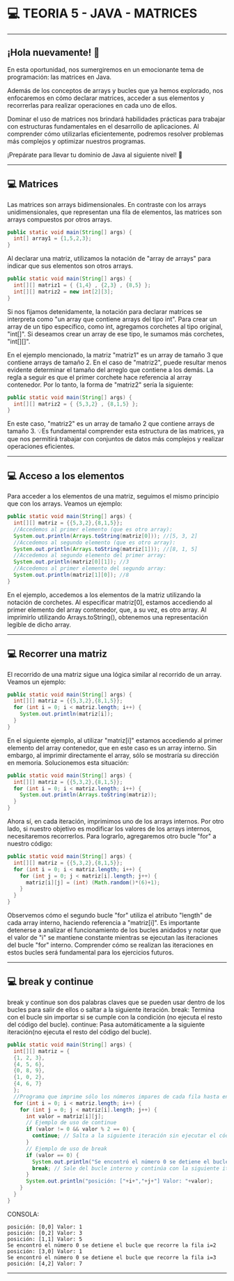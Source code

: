 # :computer: TEORIA 5 - JAVA - MATRICES

---

## ¡Hola nuevamente! 👋

En esta oportunidad, nos sumergiremos en un emocionante tema de
programación: las matrices en Java.

Además de los conceptos de arrays y bucles que ya hemos explorado, nos
enfocaremos en cómo declarar matrices, acceder a sus elementos y
recorrerlas para realizar operaciones en cada uno de ellos.

Dominar el uso de matrices nos brindará habilidades prácticas para trabajar con
estructuras fundamentales en el desarrollo de aplicaciones. Al comprender cómo
utilizarlas eficientemente, podremos resolver problemas más complejos y
optimizar nuestros programas.

¡Prepárate para llevar tu dominio de Java al siguiente nivel! 🚀

---

## :computer: Matrices

Las matrices son arrays bidimensionales. En contraste con los arrays
unidimensionales, que representan una fila de elementos, las matrices son arrays
compuestos por otros arrays.

```Java
public static void main(String[] args) {
  int[] array1 = {1,5,2,3};
}
```

Al declarar una matriz, utilizamos la notación de "array de arrays" para indicar
que sus elementos son otros arrays.

```Java
public static void main(String[] args) {
  int[][] matriz1 = { {1,4} , {2,3} , {8,5} };
  int[][] matriz2 = new int[2][3];
}
```


Si nos fijamos detenidamente, la notación para declarar matrices se interpreta
como "un array que contiene arrays del tipo int". Para crear un array de un tipo
específico, como int, agregamos corchetes al tipo original, "int[]". Si deseamos
crear un array de ese tipo, le sumamos más corchetes, "int[][]".

En el ejemplo mencionado, la matriz "matriz1" es un array de tamaño 3 que
contiene arrays de tamaño 2. En el caso de "matriz2", puede resultar menos
evidente determinar el tamaño del arreglo que contiene a los demás. La regla a
seguir es que el primer corchete hace referencia al array contenedor. Por lo tanto,
la forma de "matriz2" sería la siguiente:

```Java
public static void main(String[] args) {
  int[][] matriz2 = { {5,3,2} , {8,1,5} };
}
```

En este caso, "matriz2" es un array de tamaño 2 que contiene arrays de tamaño 3.
💡Es fundamental comprender esta estructura de las matrices, ya que nos
permitirá trabajar con conjuntos de datos más complejos y realizar operaciones
eficientes.

---


## :computer: Acceso a los elementos

Para acceder a los elementos de una matriz, seguimos el mismo principio que
con los arrays. Veamos un ejemplo:

```Java
public static void main(String[] args) {
  int[][] matriz = {{5,3,2},{8,1,5}};
  //Accedemos al primer elemento (que es otro array):
  System.out.println(Arrays.toString(matriz[0])); //[5, 3, 2]
  //Accedemos al segundo elemento (que es otro array):
  System.out.println(Arrays.toString(matriz[1])); //[8, 1, 5]
  //Accedemos al segundo elemento del primer array:
  System.out.println(matriz[0][1]); //3
  //Accedemos al primer elemento del segundo array:
  System.out.println(matriz[1][0]); //8
}
```

En el ejemplo, accedemos a los elementos de la matriz utilizando la notación de
corchetes. Al especificar matriz[0], estamos accediendo al primer elemento del
array contenedor, que, a su vez, es otro array. Al imprimirlo utilizando
Arrays.toString(), obtenemos una representación legible de dicho array.

---

## :computer: Recorrer una matriz

El recorrido de una matriz sigue una lógica similar al recorrido de un array.
Veamos un ejemplo:

```Java
public static void main(String[] args) {
  int[][] matriz = {{5,3,2},{8,1,5}};
  for (int i = 0; i < matriz.length; i++) {
    System.out.println(matriz[i]);
  }
}
```

En el siguiente ejemplo, al utilizar "matriz[i]" estamos accediendo al primer
elemento del array contenedor, que en este caso es un array interno. Sin
embargo, al imprimir directamente el array, sólo se mostraría su dirección en
memoria. Solucionemos esta situación:

```Java
public static void main(String[] args) {
  int[][] matriz = {{5,3,2},{8,1,5}};
  for (int i = 0; i < matriz.length; i++) {
    System.out.println(Arrays.toString(matriz));
  }
}
```

Ahora sí, en cada iteración, imprimimos uno de los arrays internos.
Por otro lado, si nuestro objetivo es modificar los valores de los arrays internos,
necesitaremos recorrerlos. Para lograrlo, agregaremos otro bucle "for" a nuestro
código:

```Java
public static void main(String[] args) {
  int[][] matriz = {{5,3,2},{8,1,5}};
  for (int i = 0; i < matriz.length; i++) {
    for (int j = 0; j < matriz[i].length; j++) {
      matriz[i][j] = (int) (Math.random()*(6)+1);
    }
  }
}
```

Observemos cómo el segundo bucle "for" utiliza el atributo "length" de cada array
interno, haciendo referencia a "matriz[i]". Es importante detenerse a analizar el
funcionamiento de los bucles anidados y notar que el valor de "i" se mantiene
constante mientras se ejecutan las iteraciones del bucle "for" interno.
Comprender cómo se realizan las iteraciones en estos bucles será fundamental
para los ejercicios futuros.

---

## :computer: break y continue

break y continue son dos palabras claves que se pueden usar dentro de los
bucles para salir de ellos o saltar a la siguiente iteración.
break: Termina con el bucle sin importar si se cumple con la condición (no
ejecuta el resto del código del bucle).
continue: Pasa automáticamente a la siguiente iteración(no ejecuta el resto del
código del bucle).

```Java
public static void main(String[] args) {
  int[][] matriz = {
  {1, 2, 3},
  {4, 5, 6},
  {0, 8, 9},
  {1, 0, 2},
  {4, 6, 7}
  };
  //Programa que imprime sólo los números impares de cada fila hasta encontrarel primer 0.
  for (int i = 0; i < matriz.length; i++) {
    for (int j = 0; j < matriz[i].length; j++) {
      int valor = matriz[i][j];
      // Ejemplo de uso de continue
      if (valor != 0 && valor % 2 == 0) {
        continue; // Salta a la siguiente iteración sin ejecutar el código restante dentro del bucle interno
      }
      // Ejemplo de uso de break
      if (valor == 0) {
        System.out.println("Se encontró el número 0 se detiene el bucle que recorre la fila i="+i);
        break; // Sale del bucle interno y continúa con la siguiente iteración del bucle externo
      }
      System.out.println("posición: ["+i+","+j+"] Valor: "+valor);
    }
  }
}
```

CONSOLA:

```
posición: [0,0] Valor: 1
posición: [0,2] Valor: 3
posición: [1,1] Valor: 5
Se encontró el número 0 se detiene el bucle que recorre la fila i=2
posición: [3,0] Valor: 1
Se encontró el número 0 se detiene el bucle que recorre la fila i=3
posición: [4,2] Valor: 7
```

---
